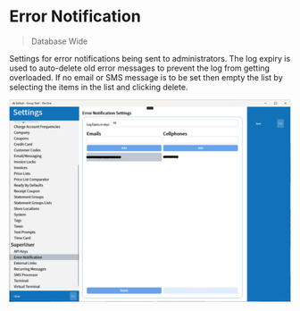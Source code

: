 # Error Notification

> Database Wide

Settings for error notifications being sent to administrators. The log expiry is used to auto-delete old error messages to prevent the log from getting overloaded. If no email or SMS message is to be set then empty the list by selecting the items in the list and clicking delete.

![Error Notification](../../../.attachments/Documentation/ErrorNotification.png "Error Notification")